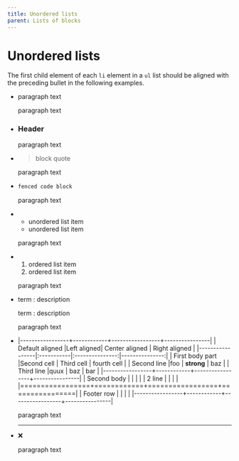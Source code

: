 ```yaml
---
title: Unordered lists
parent: Lists of blocks
---
```


# Unordered lists

The first child element of each `li` element in a `ul` list should be aligned with
the preceding bullet in the following examples.

- paragraph text

  paragraph text

- ### Header

  paragraph text

- > block quote

  paragraph text

- ```sh
  fenced code block
  ```

  paragraph text

- + unordered list item
  + unordered list item

  paragraph text

- 1. ordered list item
  2. ordered list item

  paragraph text

- term
  : description
  
  term
  : description

  paragraph text

- |-----------------+------------+-----------------+----------------|
  | Default aligned |Left aligned| Center aligned  | Right aligned  |
  |-----------------|:-----------|:---------------:|---------------:|
  | First body part |Second cell | Third cell      | fourth cell    |
  | Second line     |foo         | **strong**      | baz            |
  | Third line      |quux        | baz             | bar            |
  |-----------------+------------+-----------------+----------------|
  | Second body     |            |                 |                |
  | 2 line          |            |                 |                |
  |=================+============+=================+================|
  | Footer row      |            |                 |                |
  |-----------------+------------+-----------------+----------------|

  paragraph text

- ***

  ❌
  
  paragraph text

